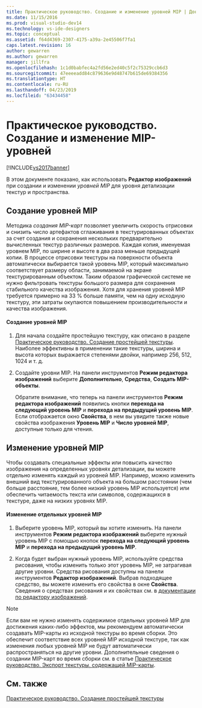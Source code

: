 ```yaml
---
title: Практическое руководство. Создание и изменение уровней MIP | Документация Майкрософт
ms.date: 11/15/2016
ms.prod: visual-studio-dev14
ms.technology: vs-ide-designers
ms.topic: conceptual
ms.assetid: f64d4369-2307-4175-a39a-2e45506f7fa1
caps.latest.revision: 16
author: gewarren
ms.author: gewarren
manager: jillfra
ms.openlocfilehash: 1c1d0babfec4a2fd56e2ed40c5f2c75329ccb6d3
ms.sourcegitcommit: 47eeeeadd84c879636e9d48747b615de69384356
ms.translationtype: HT
ms.contentlocale: ru-RU
ms.lasthandoff: 04/23/2019
ms.locfileid: "63434458"
---
```

# <a name="how-to-create-and-modify-mip-levels"></a>Практическое руководство. Создание и изменение MIP-уровней
[!INCLUDE[vs2017banner](../includes/vs2017banner.md)]

В этом документе показано, как использовать **Редактор изображений** при создании и изменении *уровней MIP* для уровня детализации текстур и пространства.  
  
## <a name="generating-mip-levels"></a>Создание уровней MIP  
 Методика *создания MIP-карт* позволяет увеличить скорость отрисовки и снизить число артефактов сглаживания в текстурированных объектах за счет создания и сохранения нескольких предварительно вычисленных текстур различных размеров. Каждая копия, именуемая уровнем MIP, по ширине и высоте в два раза меньше предыдущей копии. В процессе отрисовки текстуры на поверхности объекта автоматически выбирается такой уровень MIP, который максимально соответствует размеру области, занимаемой на экране текстурированным объектом. Таким образом графической системе не нужно фильтровать текстуры большого размера для сохранения стабильного качества изображения. Хотя для хранения уровней MIP требуется примерно на 33 % больше памяти, чем на одну исходную текстуру, эти затраты окупаются повышением производительности и качества изображения.  
  
#### <a name="to-generate-mip-levels"></a>Создание уровней MIP  
  
1. Для начала создайте простейшую текстуру, как описано в разделе [Практическое руководство. Создание простейшей текстуры](../designers/how-to-create-a-basic-texture.md). Наиболее эффективны в применении такие текстуры, ширина и высота которых выражается степенями двойки, например 256, 512, 1024 и т. д.  
  
2. Создайте уровни MIP. На панели инструментов **Режим редактора изображений** выберите **Дополнительно**, **Средства**, **Создать MIP-объекты**.  
  
     Обратите внимание, что теперь на панели инструментов **Режим редактора изображений** появились кнопки **перехода на следующий уровень MIP** и **перехода на предыдущий уровень MIP**. Если отображается окно **Свойства**, в нем вы увидите также новые свойства изображения **Уровень MIP** и **Число уровней MIP**, доступные только для чтения.  
  
## <a name="modifying-mip-levels"></a>Изменение уровней MIP  
 Чтобы создавать специальные эффекты или повысить качество изображения на определенных уровнях детализации, вы можете отдельно изменять каждый из уровней MIP. Например, можно изменить внешний вид текстурированного объекта на большом расстоянии (чем больше расстояние, тем более низкий уровень MIP используется) или обеспечить читаемость текста или символов, содержащихся в текстуре, даже на низких уровнях MIP.  
  
#### <a name="to-modify-an-individual-mip-level"></a>Изменение отдельных уровней MIP  
  
1. Выберите уровень MIP, который вы хотите изменить. На панели инструментов **Режим редактора изображений** выберите нужный уровень MIP с помощью кнопок **перехода на следующий уровень MIP** и **перехода на предыдущий уровень MIP**.  
  
2. Когда будет выбран нужный уровень MIP, используйте средства рисования, чтобы изменить только этот уровень MIP, не затрагивая другие уровни. Средства рисования доступны на панели инструментов **Редактор изображений**. Выбрав подходящее средство, вы можете изменить его свойства в окне **Свойства**. Сведения о средствах рисования и их свойствах см. в [документации по редактору изображений](../designers/image-editor.md).  
  
> [!NOTE]
> Если вам не нужно изменять содержимое отдельных уровней MIP для достижения каких-либо эффектов, мы рекомендуем автоматически создавать MIP-карты из исходной текстуры во время сборки. Это обеспечит соответствие всех уровней MIP исходной текстуре, так как изменения любых уровней MIP не будут автоматически распространяться на другие уровни. Дополнительные сведения о создании MIP-карт во время сборки см. в статье [Практическое руководство. Экспорт текстуры, содержащей MIP-карты](../designers/how-to-export-a-texture-that-contains-mipmaps.md).  
  
## <a name="see-also"></a>См. также  
 [Практическое руководство. Создание простейшей текстуры](../designers/how-to-create-a-basic-texture.md)
